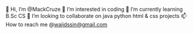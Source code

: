 👋 Hi, I’m @MackCruze
👀 I’m interested in coding 
🌱 I’m currently learning B.Sc CS
💞️ I’m looking to collaborate on java python html & css projects
📫 How to reach me @wajidssin@gmail.com